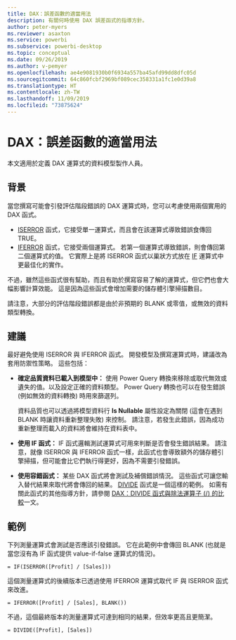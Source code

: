 ```yaml
---
title: DAX：誤差函數的適當用法
description: 有關何時使用 DAX 誤差函式的指導方針。
author: peter-myers
ms.reviewer: asaxton
ms.service: powerbi
ms.subservice: powerbi-desktop
ms.topic: conceptual
ms.date: 09/26/2019
ms.author: v-pemyer
ms.openlocfilehash: ae4e9081930b0f6934a557ba45afd99dd8dfc05d
ms.sourcegitcommit: 64c860fcbf2969bf089cec358331a1fc1e0d39a8
ms.translationtype: HT
ms.contentlocale: zh-TW
ms.lasthandoff: 11/09/2019
ms.locfileid: "73875624"
---
```

# <a name="dax-appropriate-use-of-error-functions"></a>DAX：誤差函數的適當用法

本文適用於定義 DAX 運算式的資料模型製作人員。

## <a name="background"></a>背景

當您撰寫可能會引發評估階段錯誤的 DAX 運算式時，您可以考慮使用兩個實用的 DAX 函式。

- [ISERROR](/dax/iserror-function-dax) 函式，它接受單一運算式，而且會在該運算式導致錯誤食傳回 TRUE。
- [IFERROR](/dax/iferror-function-dax) 函式，它接受兩個運算式。 若第一個運算式導致錯誤，則會傳回第二個運算式的值。 它實際上是將 ISERROR 函式以巢狀方式放在 [IF](/dax/if-function-dax) 運算式中更最佳化的實作。

不過，雖然這些函式很有幫助，而且有助於撰寫容易了解的運算式，但它們也會大幅影響計算效能。 這是因為這些函式會增加需要的儲存體引擎掃描數目。

請注意，大部分的評估階段錯誤都是由於非預期的 BLANK 或零值，或無效的資料類型轉換。

## <a name="recommendations"></a>建議

最好避免使用 ISERROR 與 IFERROR 函式。 開發模型及撰寫運算式時，建議改為套用防禦性策略。 這些包括：

- **確定品質資料已載入到模型中：** 使用 Power Query 轉換來移除或取代無效或遺失的值。以及設定正確的資料類型。 Power Query 轉換也可以在發生錯誤 (例如無效的資料轉換) 時用來篩選列。

    資料品質也可以透過將模型資料行 **Is Nullable** 屬性設定為關閉 (這會在遇到 BLANK 時讓資料重新整理失敗) 來控制。 請注意，若發生此錯誤，因為成功重新整理而載入的資料將會維持在資料表中。
- **使用 IF 函式：** IF 函式邏輯測試運算式可用來判斷是否會發生錯誤結果。 請注意，就像 ISERROR 與 IFERROR 函式一樣，此函式也會導致額外的儲存體引擎掃描，但可能會比它們執行得更好，因為不需要引發錯誤。
- **使用容錯函式：** 某些 DAX 函式將會測試及補償錯誤情況。 這些函式可讓您輸入替代結果來取代將會傳回的結果。 [DIVIDE](/dax/divide-function-dax) 函式是一個這樣的範例。 如需有關此函式的其他指導方針，請參閱 [DAX：DIVIDE 函式與除法運算子 (/) 的比較](dax-divide-function-operator.md)一文。

## <a name="example"></a>範例

下列測量運算式會測試是否應該引發錯誤。 它在此範例中會傳回 BLANK (也就是當您沒有為 IF 函式提供 value-if-false 運算式的情況)。
```dax
= IF(ISERROR([Profit] / [Sales]))
```
這個測量運算式的後續版本已透過使用 IFERROR 運算式取代 IF 與 ISERROR 函式來改進。
```dax
= IFERROR([Profit] / [Sales], BLANK())
```
不過，這個最終版本的測量運算式可達到相同的結果，但效率更高且更簡潔。
```dax
= DIVIDE([Profit], [Sales])
```
